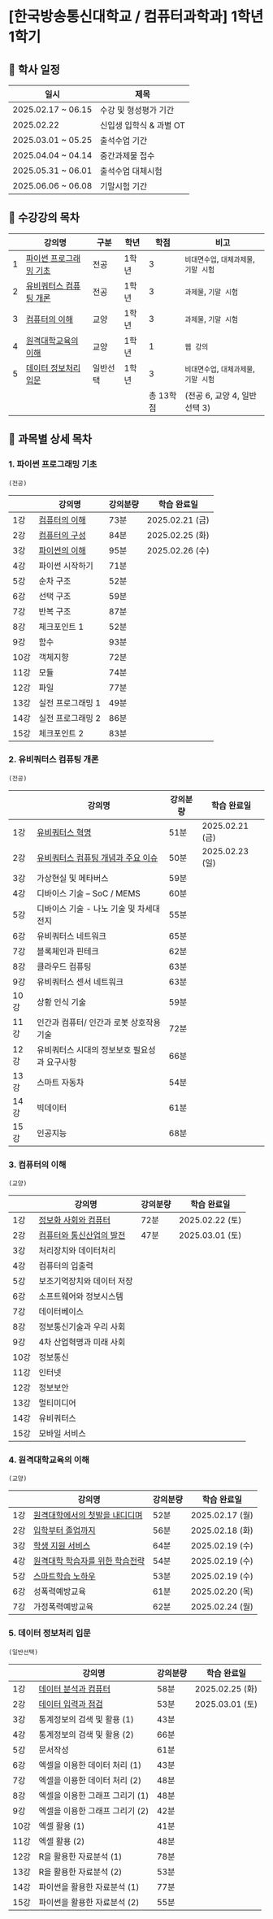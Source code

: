 # [한국방송통신대학교 / 컴퓨터과학과] 1학년 1학기

## 📅 학사 일정

| 일시                 | 제목              |
|--------------------|-----------------|
| 2025.02.17 ~ 06.15 | 수강 및 형성평가 기간    |
| 2025.02.22         | 신입생 입학식 & 과별 OT |
| 2025.03.01 ~ 05.25 | 출석수업 기간         |
| 2025.04.04 ~ 04.14 | 중간과제물 접수        |
| 2025.05.31 ~ 06.01 | 출석수업 대체시험       |
| 2025.06.06 ~ 06.08 | 기말시험 기간         |

## 📌 수강강의 목차

|   | 강의명                             | 구분   | 학년  | 학점     | 비고                        |
|---|---------------------------------|------|-----|--------|---------------------------|
| 1 | [파이썬 프로그래밍 기초](#1-파이썬-프로그래밍-기초) | 전공   | 1학년 | 3      | `비대면수업`, `대체과제물`, `기말 시험` |
| 2 | [유비쿼터스 컴퓨팅 개론](#2-유비쿼터스-컴퓨팅-개론) | 전공   | 1학년 | 3      | `과제물`, `기말 시험`            |
| 3 | [컴퓨터의 이해](#3-컴퓨터의-이해)           | 교양   | 1학년 | 3      | `과제물`, `기말 시험`            |
| 4 | [원격대학교육의 이해](#4-원격대학교육의-이해)     | 교양   | 1학년 | 1      | `웹 강의`                    |
| 5 | [데이터 정보처리 입문](#5-데이터-정보처리-입문)   | 일반선택 | 1학년 | 3      | `비대면수업`, `대체과제물`, `기말 시험` |
|   |                                 |      |     | 총 13학점 | (전공 6, 교양 4, 일반선택 3)      |

## 🔎 과목별 상세 목차

### 1. 파이썬 프로그래밍 기초

`(전공)`

|     | 강의명                      | 강의분량 | 학습 완료일         |
|-----|--------------------------|------|----------------|
| 1강  | [컴퓨터의 이해](python/s01.md) | 73분  | 2025.02.21 (금) |
| 2강  | [컴퓨터의 구성](python/s02.md) | 84분  | 2025.02.25 (화) |
| 3강  | [파이썬의 이해](python/s03.md) | 95분  | 2025.02.26 (수) |
| 4강  | 파이썬 시작하기                 | 71분  |                |
| 5강  | 순차 구조                    | 52분  |                |
| 6강  | 선택 구조                    | 59분  |                |
| 7강  | 반복 구조                    | 87분  |                |
| 8강  | 체크포인트 1                  | 52분  |                |
| 9강  | 함수                       | 93분  |                |
| 10강 | 객체지향                     | 72분  |                |
| 11강 | 모듈                       | 74분  |                |
| 12강 | 파일                       | 77분  |                |
| 13강 | 실전 프로그래밍 1               | 49분  |                |
| 14강 | 실전 프로그래밍 2               | 86분  |                |
| 15강 | 체크포인트 2                  | 83분  |                |

### 2. 유비쿼터스 컴퓨팅 개론

`(전공)`

|     | 강의명                                      | 강의분량 | 학습 완료일         |
|-----|------------------------------------------|------|----------------|
| 1강  | [유비쿼터스 혁명](ubiquitous/s01.md)            | 51분  | 2025.02.21 (금) |
| 2강  | [유비쿼터스 컴퓨팅 개념과 주요 이슈](ubiquitous/s02.md) | 50분  | 2025.02.23 (일) |
| 3강  | 가상현실 및 메타버스                              | 59분  |                |
| 4강  | 디바이스 기술 – SoC / MEMS                     | 60분  |                |
| 5강  | 디바이스 기술 - 나노 기술 및 차세대 전지                 | 55분  |                |
| 6강  | 유비쿼터스 네트워크                               | 65분  |                |
| 7강  | 블록체인과 핀테크                                | 62분  |                |
| 8강  | 클라우드 컴퓨팅                                 | 63분  |                |
| 9강  | 유비쿼터스 센서 네트워크                            | 63분  |                |
| 10강 | 상황 인식 기술                                 | 59분  |                |
| 11강 | 인간과 컴퓨터/ 인간과 로봇 상호작용 기술                  | 72분  |                |
| 12강 | 유비쿼터스 시대의 정보보호 필요성과 요구사항                 | 66분  |                |
| 13강 | 스마트 자동차                                  | 54분  |                |
| 14강 | 빅데이터                                     | 61분  |                |
| 15강 | 인공지능                                     | 68분  |                |

### 3. 컴퓨터의 이해

`(교양)`

|     | 강의명                              | 강의분량 | 학습 완료일         |
|-----|----------------------------------|------|----------------|
| 1강  | [정보화 사회와 컴퓨터](computer/s01.md)   | 72분  | 2025.02.22 (토) |
| 2강  | [컴퓨터와 통신산업의 발전](computer/s02.md) | 47분  | 2025.03.01 (토) |
| 3강  | 처리장치와 데이터처리                      |      |                |
| 4강  | 컴퓨터의 입출력                         |      |                |
| 5강  | 보조기억장치와 데이터 저장                   |      |                |
| 6강  | 소프트웨어와 정보시스템                     |      |                |
| 7강  | 데이터베이스                           |      |                |
| 8강  | 정보통신기술과 우리 사회                    |      |                |
| 9강  | 4차 산업혁명과 미래 사회                   |      |                |
| 10강 | 정보통신                             |      |                |
| 11강 | 인터넷                              |      |                |
| 12강 | 정보보안                             |      |                |
| 13강 | 멀티미디어                            |      |                |
| 14강 | 유비쿼터스                            |      |                |
| 15강 | 모바일 서비스                          |      |                |

### 4. 원격대학교육의 이해

`(교양)`

|    | 강의명                               | 강의분량 | 학습 완료일         |
|----|-----------------------------------|------|----------------|
| 1강 | [원격대학에서의 첫발을 내디디며](intro/s01.md)  | 52분  | 2025.02.17 (월) |
| 2강 | [입학부터 졸업까지](intro/s02.md)         | 56분  | 2025.02.18 (화) |
| 3강 | [학생 지원 서비스](intro/s03.md)         | 64분  | 2025.02.19 (수) |
| 4강 | [원격대학 학습자를 위한 학습전략](intro/s04.md) | 54분  | 2025.02.19 (수) |
| 5강 | [스마트학습 노하우](intro/s05.md)         | 53분  | 2025.02.19 (수) |
| 6강 | 성폭력예방교육                           | 61분  | 2025.02.20 (목) |
| 7강 | 가정폭력예방교육                          | 62분  | 2025.02.24 (월) |

### 5. 데이터 정보처리 입문

`(일반선택)`

|     | 강의명                        | 강의분량 | 학습 완료일         |
|-----|----------------------------|------|----------------|
| 1강  | [데이터 분석과 컴퓨터](data/s01.md) | 58분  | 2025.02.25 (화) |
| 2강  | [데이터 입력과 점검](data/s02.md)  | 53분  | 2025.03.01 (토) |
| 3강  | 통계정보의 검색 및 활용 (1)          | 43분  |                |
| 4강  | 통계정보의 검색 및 활용 (2)          | 66분  |                |
| 5강  | 문서작성                       | 61분  |                |
| 6강  | 엑셀을 이용한 데이터 처리 (1)         | 43분  |                |
| 7강  | 엑셀을 이용한 데이터 처리 (2)         | 48분  |                |
| 8강  | 엑셀을 이용한 그래프 그리기 (1)        | 48분  |                |
| 9강  | 엑셀을 이용한 그래프 그리기 (2)        | 42분  |                |
| 10강 | 엑셀 활용 (1)                  | 41분  |                |
| 11강 | 엑셀 활용 (2)                  | 48분  |                |
| 12강 | R을 활용한 자료분석 (1)            | 78분  |                |
| 13강 | R을 활용한 자료분석 (2)            | 53분  |                |
| 14강 | 파이썬을 활용한 자료분석 (1)          | 77분  |                |
| 15강 | 파이썬을 활용한 자료분석 (2)          | 55분  |                |
